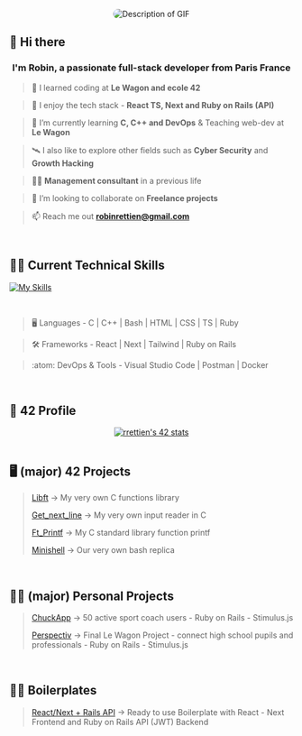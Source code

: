 <p align="center">
  <img src="https://github.com/RobinRTN/RobinRTN/blob/main/Convertir%20en%20GIF%20Mar%2015%202024%20(3).gif?raw=true" alt="Description of GIF" style="border-radius: 10px;">
</p>

## 👋 Hi there

<h3 align="center">I'm Robin, a passionate full-stack developer from Paris France</h3>

> 🔭 I learned coding at **Le Wagon and ecole 42**

> 💬 I enjoy the tech stack - **React TS, Next and Ruby on Rails (API)**

> 🌱 I’m currently learning **C, C++ and DevOps** & Teaching web-dev at **Le Wagon**

> 🛰️ I also like to explore other fields such as **Cyber Security** and **Growth Hacking**

> 👨‍💼 **Management consultant** in a previous life

> 👯 I’m looking to collaborate on **Freelance projects**

> 📫 Reach me out **robinrettien@gmail.com**

<br>

## 🧑‍💻 Current Technical Skills

[![My Skills](https://skillicons.dev/icons?i=c,cpp,bash,html,css,tailwind,js,ts,react,next,ruby,rails,postgres,docker,vscode)](https://skillicons.dev)

<br>

> :desktop_computer:  Languages - C | C++ | Bash | HTML | CSS | TS | Ruby

> :hammer_and_wrench:  Frameworks - React | Next | Tailwind | Ruby on Rails

> :atom:  DevOps & Tools - Visual Studio Code | Postman | Docker

<br>

## 🤖 42 Profile

<div align="center">
  <a href="https://github.com/oakoudad/badge42"><img src="https://badge.mediaplus.ma/darkblue/rrettien?1337Badge=off&UM6P=off" alt="rrettien's 42 stats" /></a>
</div>

<br>

## 🖥️ (major) 42 Projects
> [Libft](https://github.com/RobinRTN/Libft/tree/main) -> My very own C functions library
> 
> [Get_next_line](https://github.com/RobinRTN/Get_next_line/tree/main) -> My very own input reader in C
> 
> [Ft_Printf](https://github.com/RobinRTN/Ft_Printf/tree/main) -> My C standard library function printf
> 
> [Minishell](https://github.com/RobinRTN/Minishell/tree/main) -> Our very own bash replica

<br>

## 👨‍🚀 (major) Personal Projects
> [ChuckApp](https://github.com/RobinRTN/ChuckApp) -> 50 active sport coach users - Ruby on Rails - Stimulus.js
> 
> [Perspectiv](https://github.com/RobinRTN/Perspectiv) -> Final Le Wagon Project - connect high school pupils and professionals - Ruby on Rails - Stimulus.js
<br>

## 🧑‍🍳 Boilerplates
> [React/Next + Rails API](https://github.com/RobinRTN/Next-React---RoRAPI-Auth-Boilerplate) -> Ready to use Boilerplate with React - Next Frontend and Ruby on Rails API (JWT) Backend

<br>


